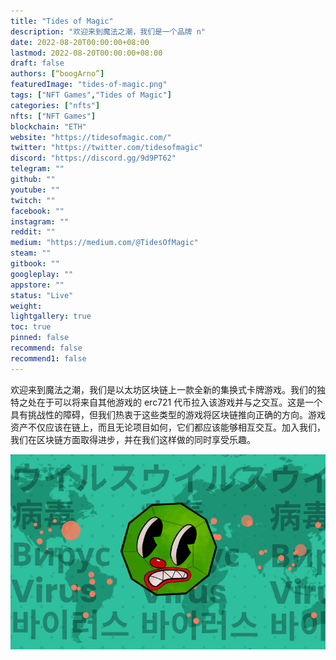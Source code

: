 ```yaml
---
title: "Tides of Magic"
description: "欢迎来到魔法之潮，我们是一个品牌 n"
date: 2022-08-20T00:00:00+08:00
lastmod: 2022-08-20T00:00:00+08:00
draft: false
authors: [“boogArno”]
featuredImage: "tides-of-magic.png"
tags: ["NFT Games","Tides of Magic"]
categories: ["nfts"]
nfts: ["NFT Games"]
blockchain: "ETH"
website: "https://tidesofmagic.com/"
twitter: "https://twitter.com/tidesofmagic"
discord: "https://discord.gg/9d9PT62"
telegram: ""
github: ""
youtube: ""
twitch: ""
facebook: ""
instagram: ""
reddit: ""
medium: "https://medium.com/@TidesOfMagic"
steam: ""
gitbook: ""
googleplay: ""
appstore: ""
status: "Live"
weight: 
lightgallery: true
toc: true
pinned: false
recommend: false
recommend1: false
---
```

<p>欢迎来到魔法之潮，我们是以太坊区块链上一款全新的集换式卡牌游戏。我们的独特之处在于可以将来自其他游戏的 erc721 代币拉入该游戏并与之交互。这是一个具有挑战性的障碍，但我们热衷于这些类型的游戏将区块链推向正确的方向。游戏资产不仅应该在链上，而且无论项目如何，它们都应该能够相互交互。加入我们，我们在区块链方面取得进步，并在我们这样做的同时享受乐趣。</p>

![0_AkDu9TydF5nQ7ycp](0_AkDu9TydF5nQ7ycp.png)
